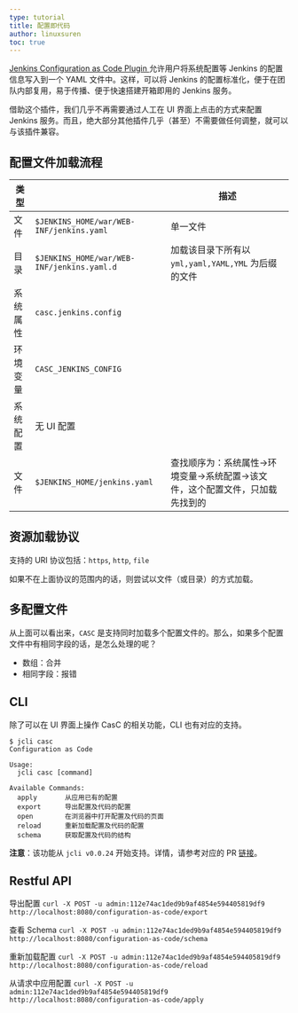 ```yaml
---
type: tutorial
title: 配置即代码
author: linuxsuren
toc: true
---
```


[Jenkins Configuration as Code Plugin ](https://github.com/jenkinsci/configuration-as-code-plugin) 允许用户将系统配置等 Jenkins 的配置信息写入到一个 YAML 文件中。这样，可以将 Jenkins 的配置标准化，便于在团队内部复用，易于传播、便于快速搭建开箱即用的 Jenkins 服务。

借助这个插件，我们几乎不再需要通过人工在 UI 界面上点击的方式来配置 Jenkins 服务。而且，绝大部分其他插件几乎（甚至）不需要做任何调整，就可以与该插件兼容。

## 配置文件加载流程

|类型||描述|
|---|---|---|
|文件|`$JENKINS_HOME/war/WEB-INF/jenkins.yaml`|单一文件|
|目录|`$JENKINS_HOME/war/WEB-INF/jenkins.yaml.d`|加载该目录下所有以 `yml,yaml,YAML,YML` 为后缀的文件|
|系统属性|`casc.jenkins.config`||
|环境变量|`CASC_JENKINS_CONFIG`||
|系统配置|无 UI 配置||
|文件|`$JENKINS_HOME/jenkins.yaml`|查找顺序为：系统属性->环境变量->系统配置->该文件，这个配置文件，只加载先找到的|

## 资源加载协议

支持的 URI 协议包括：`https`, `http`, `file`

如果不在上面协议的范围内的话，则尝试以文件（或目录）的方式加载。

## 多配置文件

从上面可以看出来，`CASC` 是支持同时加载多个配置文件的。那么，如果多个配置文件中有相同字段的话，是怎么处理的呢？

* 数组：合并
* 相同字段：报错

## CLI

除了可以在 UI 界面上操作 CasC 的相关功能，CLI 也有对应的支持。

```
$ jcli casc
Configuration as Code

Usage:
  jcli casc [command]

Available Commands:
  apply       从应用已有的配置
  export      导出配置及代码的配置
  open        在浏览器中打开配置及代码的页面
  reload      重新加载配置及代码的配置
  schema      获取配置及代码的结构
```

**注意**：该功能从 `jcli v0.0.24` 开始支持。详情，请参考对应的 PR [链接](https://github.com/jenkins-zh/jenkins-cli/pull/265)。

## Restful API

导出配置 `curl -X POST -u admin:112e74ac1ded9b9af4854e594405819df9  http://localhost:8080/configuration-as-code/export`

查看 Schema `curl -X POST -u admin:112e74ac1ded9b9af4854e594405819df9 http://localhost:8080/configuration-as-code/schema`

重新加载配置 `curl -X POST -u admin:112e74ac1ded9b9af4854e594405819df9 http://localhost:8080/configuration-as-code/reload`

从请求中应用配置 `curl -X POST -u admin:112e74ac1ded9b9af4854e594405819df9 http://localhost:8080/configuration-as-code/apply`
